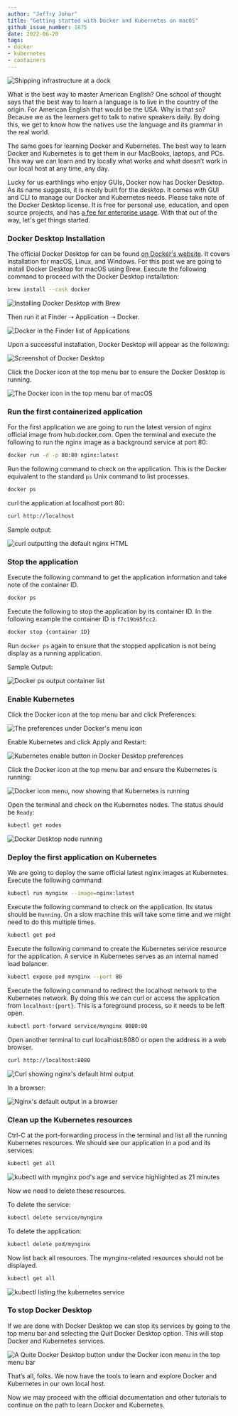 ```yaml
---
author: "Jeffry Johar"
title: "Getting started with Docker and Kubernetes on macOS"
github_issue_number: 1875
date: 2022-06-20
tags:
- docker
- kubernetes
- containers
---
```


<style>
img {
  max-height: 70vh;
}
</style>

![Shipping infrastructure at a dock](/blog/2022/06/getting-started-with-docker-and-kubernetes-on-macos/shipping.webp)

<!-- Photo licensed under CC0 (public domain) from https://pxhere.com/en/photo/1222170 -->

What is the best way to master American English? One school of thought says that the best way to learn a language is to live in the country of the origin. For American English that would be the USA. Why is that so? Because we as the learners get to talk to native speakers daily. By doing this, we get to know how the natives use the language and its grammar in the real world.

The same goes for learning Docker and Kubernetes. The best way to learn Docker and Kubernetes is to get them in our MacBooks, laptops, and PCs. This way we can learn and try locally what works and what doesn’t work in our local host at any time, any day.

Lucky for us earthlings who enjoy GUIs, Docker now has Docker Desktop. As its name suggests, it is nicely built for the desktop. It comes with GUI and CLI to manage our Docker and Kubernetes needs. Please take note of the Docker Desktop license. It is free for personal use, education, and open source projects, and has [a fee for enterprise usage](https://www.docker.com/pricing/). With that out of the way, let's get things started.

### Docker Desktop Installation

The official Docker Desktop for can be found [on Docker's website](https://docs.docker.com/desktop/). It covers installation for macOS, Linux, and Windows. For this post we are going to install Docker Desktop for macOS using Brew. Execute the following command to proceed with the Docker Desktop installation:

```sh
brew install --cask docker
```

![Installing Docker Desktop with Brew](/blog/2022/06/getting-started-with-docker-and-kubernetes-on-macos/image-01.webp)

Then run it at Finder ➝ Application ➝ Docker.

![Docker in the Finder list of Applications](/blog/2022/06/getting-started-with-docker-and-kubernetes-on-macos/image-02.webp)

Upon a successful installation, Docker Desktop will appear as the following:

![Screenshot of Docker Desktop](/blog/2022/06/getting-started-with-docker-and-kubernetes-on-macos/image-03.webp)

Click the Docker icon at the top menu bar to ensure the Docker Desktop is running.

![The Docker icon in the top menu bar of macOS](/blog/2022/06/getting-started-with-docker-and-kubernetes-on-macos/image-04.webp)

### Run the first containerized application

For the first application we are going to run the latest version of nginx official image from hub.docker.com. Open the terminal and execute the following to run the nginx image as a background service at port 80:

```sh
docker run -d -p 80:80 nginx:latest
```

Run the following command to check on the application. This is the Docker equivalent to the standard `ps` Unix command to list processes.

```sh
docker ps
```

curl the application at localhost port 80:

```sh
curl http://localhost
```

Sample output:

![curl outputting the default nginx HTML](/blog/2022/06/getting-started-with-docker-and-kubernetes-on-macos/image-05.webp)

### Stop the application

Execute the following command to get the application information and take note of the container ID.

```sh
docker ps
```

Execute the following to stop the application by its container ID. In the following example the container ID is `f7c19b95fcc2`.

```sh
docker stop {container ID}
```

Run `docker ps` again to ensure that the stopped application is not being display as a running application.

Sample Output:

![Docker ps output container list](/blog/2022/06/getting-started-with-docker-and-kubernetes-on-macos/image-06.webp)

### Enable Kubernetes

Click the Docker icon at the top menu bar and click Preferences:

![The preferences under Docker's menu icon](/blog/2022/06/getting-started-with-docker-and-kubernetes-on-macos/image-07.webp)

Enable Kubernetes and click Apply and Restart:

![Kubernetes enable button in Docker Desktop preferences](/blog/2022/06/getting-started-with-docker-and-kubernetes-on-macos/image-08.webp)

Click the Docker icon at the top menu bar and ensure the Kubernetes is running:

![Docker icon menu, now showing that Kubernetes is running](/blog/2022/06/getting-started-with-docker-and-kubernetes-on-macos/image-09.webp)

Open the terminal and check on the Kubernetes nodes. The status should be `Ready`:

```sh
kubectl get nodes
```

![Docker Desktop node running](/blog/2022/06/getting-started-with-docker-and-kubernetes-on-macos/image-10.webp)

### Deploy the first application on Kubernetes

We are going to deploy the same official latest nginx images at Kubernetes. Execute the following command:

```sh
kubectl run mynginx --image=nginx:latest
```

Execute the following command to check on the application. Its status should be `Running`. On a slow machine this will take some time and we might need to do this multiple times.

```sh
kubectl get pod
```

Execute the following command to create the Kubernetes service resource for the application. A service in Kubernetes serves as an internal named load balancer.

```sh
kubectl expose pod mynginx --port 80
```

Execute the following command to redirect the localhost network to the Kubernetes network. By doing this we can curl or access the application from `localhost:{port}`. This is a foreground process, so it needs to be left open.

```sh
kubectl port-forward service/mynginx 8080:80
```

Open another terminal to curl localhost:8080 or open the address in a web browser.

```sh
curl http://localhost:8080
```

![Curl showing nginx's default html output](/blog/2022/06/getting-started-with-docker-and-kubernetes-on-macos/image-11.webp)

In a browser:

![Nginx's default output in a browser](/blog/2022/06/getting-started-with-docker-and-kubernetes-on-macos/image-12.webp)

### Clean up the Kubernetes resources

Ctrl-C at the port-forwarding process in the terminal and list all the running Kubernetes resources. We should see our application in a pod and its services:

```sh
kubectl get all
```

![kubectl with mynginx pod's age and service highlighted as 21 minutes](/blog/2022/06/getting-started-with-docker-and-kubernetes-on-macos/image-13.webp)

Now we need to delete these resources.

To delete the service:

```sh
kubectl delete service/mynginx
```

To delete the application:

```sh
kubectl delete pod/mynginx
```

Now list back all resources. The mynginx-related resources should not be displayed.

```sh
kubectl get all
```

![kubectl listing the kubernetes service](/blog/2022/06/getting-started-with-docker-and-kubernetes-on-macos/image-14.webp)

### To stop Docker Desktop

If we are done with Docker Desktop we can stop its services by going to the top menu bar and selecting the Quit Docker Desktop option. This will stop Docker and Kubernetes services.

![A Quite Docker Desktop button under the Docker icon menu in the top menu bar](/blog/2022/06/getting-started-with-docker-and-kubernetes-on-macos/image-15.webp)

That’s all, folks. We now have the tools to learn and explore Docker and Kubernetes in our own local host.

Now we may proceed with the official documentation and other tutorials to continue on the path to learn Docker and Kubernetes.
